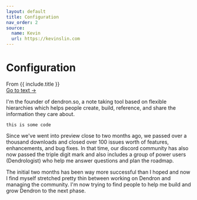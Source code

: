 ```yaml
---
layout: default
title: Configuration
nav_order: 2
source:
  name: Kevin
  url: https://kevinslin.com
---
```


# Configuration

<div class="portal-container">
<div class="portal-head">
<div class="portal-backlink" >
<div class="portal-title">From <span class="portal-text-title">{{ include.title }}</span></div>
<a href="{{ include.link }}" class="portal-arrow">Go to text <span class="right-arrow">→</span></a>
</div>
</div>
<div id="portal-parent-{{include.anchor}}" class="portal-parent" markdown="1">
<div class="portal-parent-fader-top"></div>
<div class="portal-parent-fader-bottom"></div>        

I'm the founder of dendron.so, a note taking tool based on flexible hierarchies which helps people create, build, reference, and share the information they care about. 

```
this is some code

```
Since we've went into preview close to two months ago, we passed over a thousand downloads and closed over 100 issues worth of features, enhancements, and bug fixes. In that time, our discord community has also now passed the triple digit mark and also includes a group of power users (Dendrologist) who help me answer questions and plan the roadmap.

The initial two months has been way more successful than I hoped and now I find myself stretched pretty thin between working on Dendron and managing the community. I'm now trying to find people to help me build and grow Dendron to the next phase.
</div>    
</div>
